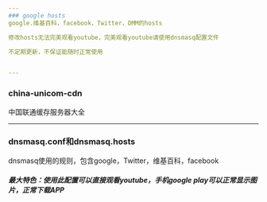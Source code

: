 ```yaml
---
### google hosts
google.维基百科，facebook，Twitter，DMM的hosts

修改hosts无法完美观看youtube，完美观看youtube请使用dnsmasq配置文件

不定期更新，不保证能随时正常使用


---
```

### china-unicom-cdn
中国联通缓存服务器大全

---
### dnsmasq.conf和dnsmasq.hosts
dnsmasq使用的规则，包含google，Twitter，维基百科，facebook

##### 最大特色：使用此配置可以直接观看youtube，手机google play可以正常显示图片，正常下载APP


